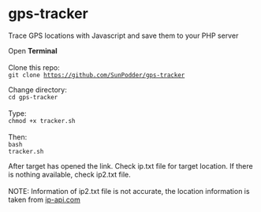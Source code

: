 # gps-tracker
Trace GPS locations with Javascript and save them to your PHP server

Open <b>Terminal</b><br><br>
Clone this repo:<br>
<code>git clone https://github.com/SunPodder/gps-tracker</code>

Change directory:<br>
<code>cd gps-tracker</code>
<br><br>
Type:<br>
<code>chmod +x tracker.sh</code><br><br>
Then:<br>
<code>bash tracker.sh</code>

After target has opened the link. Check ip.txt file for target location. If there is nothing available, check ip2.txt file.<br><br>
NOTE: Information of ip2.txt file is not accurate, the location information is taken from <a href="https://ip-api.com">ip-api.com</a>
